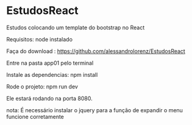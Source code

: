 # EstudosReact
Estudos colocando um template do bootstrap no React

Requisitos: node instalado

Faça do download :
https://github.com/alessandrolorenz/EstudosReact

Entre na pasta app01 pelo terminal

Instale as dependencias:
npm install

Rode o projeto:
npm run dev

Ele estará rodando na porta 8080.



nota: É necessário instalar o jquery para a função de expandir o menu funcione corretamente
